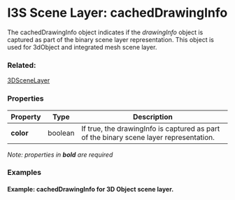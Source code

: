 # I3S Scene Layer: cachedDrawingInfo

 The cachedDrawingInfo object indicates if the *drawingInfo* object is captured as part of the binary scene layer representation. This object is used for 3dObject and integrated mesh scene layer.

### Related:

[3DSceneLayer](3DSceneLayer.md)
### Properties

| Property | Type | Description |
| --- | --- | --- |
| **color** | boolean | If true, the drawingInfo is captured as part of the binary scene layer representation. |

*Note: properties in **bold** are required*

### Examples 

#### Example: cachedDrawingInfo for 3D Object scene layer. 

